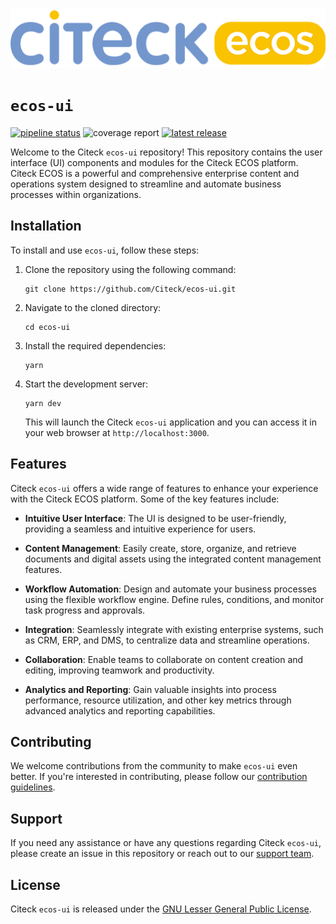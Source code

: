![Citeck ECOS Logo](public/img/logo/ecos-logo.png)

# `ecos-ui`

[![pipeline status](https://gitlab.citeck.ru/ecos-community/ecos-ui/badges/master/pipeline.svg)](https://gitlab.citeck.ru/ecos-community/ecos-ui/-/commits/master)
![coverage report](https://gitlab.citeck.ru/ecos-community/ecos-ui/badges/master/coverage.svg?job=testing)
[![latest release](https://gitlab.citeck.ru/ecos-community/ecos-ui/-/badges/release.svg)](https://gitlab.citeck.ru/ecos-community/ecos-ui/-/tags)

Welcome to the Citeck `ecos-ui` repository! This repository contains the user interface (UI) components and modules for the Citeck ECOS platform. Citeck ECOS is a powerful and comprehensive enterprise content and operations system designed to streamline and automate business processes within organizations.

## Installation

To install and use `ecos-ui`, follow these steps:

1. Clone the repository using the following command:

   ```
   git clone https://github.com/Citeck/ecos-ui.git
   ```

2. Navigate to the cloned directory:

   ```
   cd ecos-ui
   ```

3. Install the required dependencies:

   ```
   yarn
   ```

4. Start the development server:

   ```
   yarn dev
   ```

   This will launch the Citeck `ecos-ui` application and you can access it in your web browser at `http://localhost:3000`.

## Features

Citeck `ecos-ui` offers a wide range of features to enhance your experience with the Citeck ECOS platform. Some of the key features include:

- **Intuitive User Interface**: The UI is designed to be user-friendly, providing a seamless and intuitive experience for users.

- **Content Management**: Easily create, store, organize, and retrieve documents and digital assets using the integrated content management features.

- **Workflow Automation**: Design and automate your business processes using the flexible workflow engine. Define rules, conditions, and monitor task progress and approvals.

- **Integration**: Seamlessly integrate with existing enterprise systems, such as CRM, ERP, and DMS, to centralize data and streamline operations.

- **Collaboration**: Enable teams to collaborate on content creation and editing, improving teamwork and productivity.

- **Analytics and Reporting**: Gain valuable insights into process performance, resource utilization, and other key metrics through advanced analytics and reporting capabilities.

## Contributing

We welcome contributions from the community to make `ecos-ui` even better. If you're interested in contributing, please follow our [contribution guidelines](CONTRIBUTING.md).

## Support

If you need any assistance or have any questions regarding Citeck `ecos-ui`, please create an issue in this repository or reach out to our [support team](mailto:support@citeck.ru).

## License

Citeck `ecos-ui` is released under the [GNU Lesser General Public License](LICENSE).
